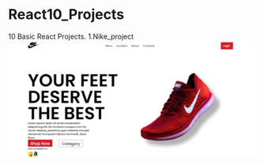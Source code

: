 # React10_Projects
10 Basic React Projects. 1.Nike_project
![nike](/nike_1_project/public/images/Nike-Project-img.png)
